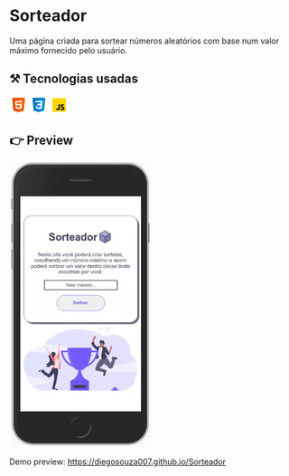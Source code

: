 # Sorteador

Uma página criada para sortear números aleatórios com base num valor máximo fornecido pelo usuário.

## ⚒️ Tecnologias usadas

<p float="left">
<a href="https://developer.mozilla.org/pt-BR/docs/Web/HTML"><img src="./assets/img/icons8-html-5.svg" width="32px"></a>
<a href="https://developer.mozilla.org/pt-BR/docs/Web/CSS"><img src="./assets/img/icons8-css3.svg" width="32px"></a>
<a href="https://developer.mozilla.org/pt-BR/docs/Web/JavaScript"><img src="./assets/img/icons8-javascript.svg" width="32px"></a>
</p>

## 👉 Preview

<img src="./assets/img/mobile-preview.webp" width="250px">

Demo preview: <a href="https://diegosouza007.github.io/Sorteador">https://diegosouza007.github.io/Sorteador</a>